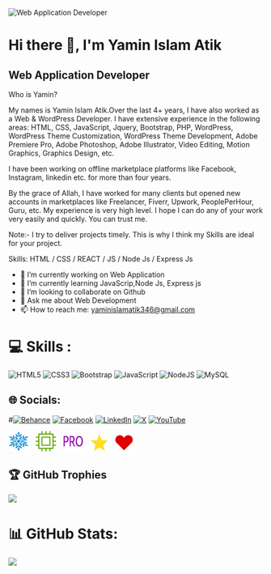 ![Web Application Developer](https://media.licdn.com/dms/image/D5616AQGt_gBZiOaI1A/profile-displaybackgroundimage-shrink_350_1400/0/1705081247502?e=1715212800&v=beta&t=HIpeJWaX-E7ZuSGKM3YM0xdwdxiDuuatPo7BXpUZ9Zo)
# Hi there 👋, I'm Yamin Islam Atik
## Web Application Developer


Who is Yamin?

My names is Yamin Islam Atik.Over the last 4+ years, I have also worked as a Web & WordPress Developer. I have extensive experience in the following areas: HTML, CSS, JavaScript, Jquery, Bootstrap, PHP, WordPress, WordPress Theme Customization, WordPress Theme Development, Adobe Premiere Pro, Adobe Photoshop, Adobe Illustrator, Video Editing, Motion Graphics, Graphics Design, etc.

I have been working on offline marketplace platforms like Facebook, Instagram, linkedin etc. for more than four years.

By the grace of Allah, I have worked for many clients but opened new accounts in marketplaces like Freelancer, Fiverr, Upwork, PeoplePerHour, Guru, etc. My experience is very high level. I hope I can do any of your work very easily and quickly. You can trust me.

Note:- I try to deliver projects timely. This is why I think my Skills are ideal for your project.

Skills: HTML / CSS /  REACT / JS / Node Js / Express Js

- 🔭 I’m currently working on Web Application 
- 🌱 I’m currently learning JavaScrip,Node Js, Express js 
- 👯 I’m looking to collaborate on Github 
- 💬 Ask me about Web Development 
- 📫 How to reach me: yaminislamatik346@gmail.com

# 💻 Skills :
![HTML5](https://img.shields.io/badge/html5-%23E34F26.svg?style=flat-square&logo=html5&logoColor=white) ![CSS3](https://img.shields.io/badge/css3-%231572B6.svg?style=flat-square&logo=css3&logoColor=white) ![Bootstrap](https://img.shields.io/badge/bootstrap-%238511FA.svg?style=flat-square&logo=bootstrap&logoColor=white) ![JavaScript](https://img.shields.io/badge/javascript-%23323330.svg?style=flat-square&logo=javascript&logoColor=%23F7DF1E) ![NodeJS](https://img.shields.io/badge/node.js-6DA55F?style=flat-square&logo=node.js&logoColor=white) ![MySQL](https://img.shields.io/badge/mysql-%2300000f.svg?style=flat-square&logo=mysql&logoColor=white)


## 🌐 Socials:
#[![Behance](https://img.shields.io/badge/Behance-1769ff?logo=behance&logoColor=white)](https://behance.net/yaminislamatik) [![Facebook](https://img.shields.io/badge/Facebook-%231877F2.svg?logo=Facebook&logoColor=white)](https://facebook.com/yaminislamatik) [![LinkedIn](https://img.shields.io/badge/LinkedIn-%230077B5.svg?logo=linkedin&logoColor=white)](https://linkedin.com/in/yaminislamatik) [![X](https://img.shields.io/badge/X-black.svg?logo=X&logoColor=white)](https://x.com/yaminislamatik) [![YouTube](https://img.shields.io/badge/YouTube-%23FF0000.svg?logo=YouTube&logoColor=white)](https://youtube.com/@yaminislamatikyt)

<a href='https://archiveprogram.github.com/'><img src='https://raw.githubusercontent.com/acervenky/animated-github-badges/master/assets/acbadge.gif' width='40' height='40'></a> <a href='https://docs.github.com/en/developers'><img src='https://raw.githubusercontent.com/acervenky/animated-github-badges/master/assets/devbadge.gif' width='40' height='40'></a> <a href='https://github.com/pricing'><img src='https://raw.githubusercontent.com/acervenky/animated-github-badges/master/assets/pro.gif' width='40' height='40'></a> <a href='https://stars.github.com/'><img src='https://raw.githubusercontent.com/acervenky/animated-github-badges/master/assets/starbadge.gif' width='35' height='35'></a> <a href='https://docs.github.com/en/github/supporting-the-open-source-community-with-github-sponsors'><img src='https://raw.githubusercontent.com/acervenky/animated-github-badges/master/assets/sponsorbadge.gif' width='35' height='35'></a> 

## 🏆 GitHub Trophies
![](https://github-profile-trophy.vercel.app/?username=yaminislamatik&theme=oldie&no-frame=true&no-bg=true&margin-w=4)

# 📊 GitHub Stats:
![](https://github-readme-stats.vercel.app/api/top-langs/?username=yaminislamatik&theme=radical&hide_border=true&include_all_commits=false&count_private=true&layout=compact)


